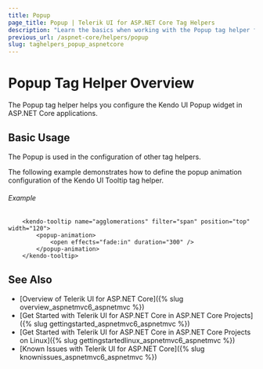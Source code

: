 ```yaml
---
title: Popup
page_title: Popup | Telerik UI for ASP.NET Core Tag Helpers
description: "Learn the basics when working with the Popup tag helper for ASP.NET Core (MVC 6 or ASP.NET Core MVC)."
previous_url: /aspnet-core/helpers/popup
slug: taghelpers_popup_aspnetcore
---
```


# Popup Tag Helper Overview

The Popup tag helper helps you configure the Kendo UI Popup widget in ASP.NET Core applications.

## Basic Usage

The Popup is used in the configuration of other tag helpers.

The following example demonstrates how to define the popup animation configuration of the Kendo UI Tooltip tag helper.

###### Example

        <kendo-tooltip name="agglomerations" filter="span" position="top" width="120">
			<popup-animation>
				<open effects="fade:in" duration="300" />
			</popup-animation>
		</kendo-tooltip>

## See Also

* [Overview of Telerik UI for ASP.NET Core]({% slug overview_aspnetmvc6_aspnetmvc %})
* [Get Started with Telerik UI for ASP.NET Core in ASP.NET Core Projects]({% slug gettingstarted_aspnetmvc6_aspnetmvc %})
* [Get Started with Telerik UI for ASP.NET Core in ASP.NET Core Projects on Linux]({% slug gettingstartedlinux_aspnetmvc6_aspnetmvc %})
* [Known Issues with Telerik UI for ASP.NET Core]({% slug knownissues_aspnetmvc6_aspnetmvc %})
